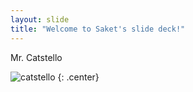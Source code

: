 ```yaml
---
layout: slide
title: "Welcome to Saket's slide deck!"
---
```


Mr. Catstello

![catstello](https://octodex.github.com/images/catstello.png)
{: .center}
